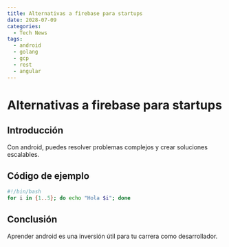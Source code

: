 ```yaml
---
title: Alternativas a firebase para startups
date: 2028-07-09
categories:
  - Tech News
tags:
  - android
  - golang
  - gcp
  - rest
  - angular
---
```


# Alternativas a firebase para startups

## Introducción

Con android, puedes resolver problemas complejos y crear soluciones escalables.

## Código de ejemplo

```bash
#!/bin/bash
for i in {1..5}; do echo "Hola $i"; done
```

## Conclusión

Aprender android es una inversión útil para tu carrera como desarrollador.